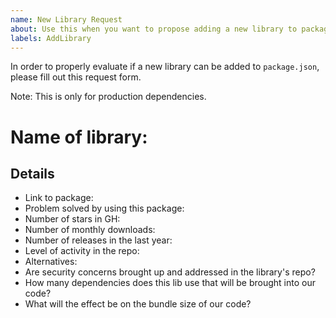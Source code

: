 ```yaml
---
name: New Library Request
about: Use this when you want to propose adding a new library to package.json
labels: AddLibrary
---
```

In order to properly evaluate if a new library can be added to `package.json`, please fill out this request form.

Note: This is only for production dependencies.

# Name of library:

## Details
- Link to package:
- Problem solved by using this package:
- Number of stars in GH:
- Number of monthly downloads:
- Number of releases in the last year:
- Level of activity in the repo:
- Alternatives:
- Are security concerns brought up and addressed in the library's repo?
- How many dependencies does this lib use that will be brought into our code?
- What will the effect be on the bundle size of our code?
